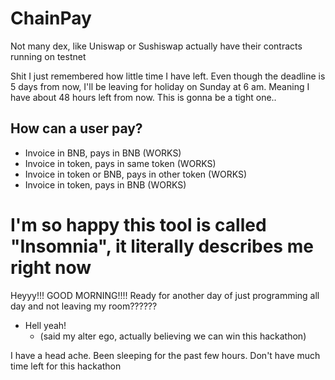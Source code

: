 # ChainPay

Not many dex, like Uniswap or Sushiswap actually have their contracts running on testnet


Shit I just remembered how little time I have left. Even though the deadline is 5 days from now, I'll be leaving for holiday on Sunday at 6 am. Meaning I have about 48 hours left from now. This is gonna be a tight one..

## How can a user pay?
- Invoice in BNB, pays in BNB (WORKS)
- Invoice in token, pays in same token (WORKS)
- Invoice in token or BNB, pays in other token (WORKS)
- Invoice in token, pays in BNB (WORKS)

# I'm so happy this tool is called "Insomnia", it literally describes me right now

Heyyy!!! GOOD MORNING!!!! Ready for another day of just programming all day and not leaving my room??????
- Hell yeah!
  - (said my alter ego, actually believing we can win this hackathon)


I have a head ache. Been sleeping for the past few hours. Don't have much time left for this hackathon